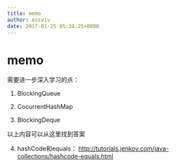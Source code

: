 ```yaml
---
title: memo
author: essviv
date: 2017-01-25 05:34:25+0800
---
```


# memo

需要进一步深入学习的点： 

1. BlockingQueue

2. CocurrentHashMap

3. BlockingDeque

 

以上内容可以从这里找到答案 

 

4. hashCode和equals： http://tutorials.jenkov.com/java-collections/hashcode-equals.html